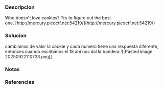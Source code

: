 ### Descripcion
Who doesn't love cookies? Try to figure out the best one. [http://mercury.picoctf.net:54219/](http://mercury.picoctf.net:54219/)

### Solucion
cambiamos de valor la cookie y cada numero tiene una respuesta diferente, entonces cuando escribimos el 18 ahi nos dal la bandera
![[Pasted image 20250922110733.png]]

### Notas


### Referencias
